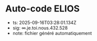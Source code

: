 # Auto-code ELIOS
- ts: 2025-09-16T03:28:01.134Z
- sig: ∞.je.toi.nous.432.528
- note: fichier généré automatiquement